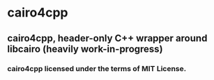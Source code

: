 # cairo4cpp
## cairo4cpp, header-only C++ wrapper around libcairo (heavily work-in-progress)

### cairo4cpp licensed under the terms of MIT License.
